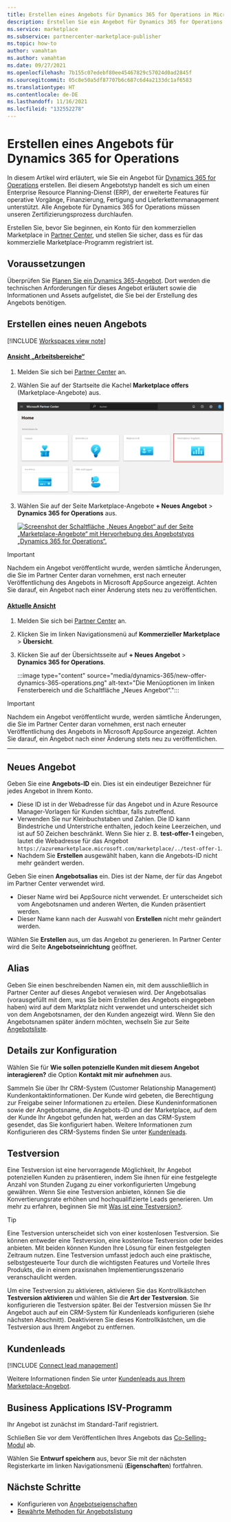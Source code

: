 ```yaml
---
title: Erstellen eines Angebots für Dynamics 365 for Operations in Microsoft AppSource (Azure Marketplace)
description: Erstellen Sie ein Angebot für Dynamics 365 for Operations in Microsoft AppSource (Azure Marketplace).
ms.service: marketplace
ms.subservice: partnercenter-marketplace-publisher
ms.topic: how-to
author: vamahtan
ms.author: vamahtan
ms.date: 09/27/2021
ms.openlocfilehash: 7b155c07edebf80ee45467829c57024d0ad2845f
ms.sourcegitcommit: 05c8e50a5df87707b6c687c6d4a2133dc1af6583
ms.translationtype: HT
ms.contentlocale: de-DE
ms.lasthandoff: 11/16/2021
ms.locfileid: "132552278"
---
```

# <a name="create-a-dynamics-365-for-operations-offer"></a>Erstellen eines Angebots für Dynamics 365 for Operations

In diesem Artikel wird erläutert, wie Sie ein Angebot für [Dynamics 365 for Operations](https://dynamics.microsoft.com/finance-and-operations) erstellen. Bei diesem Angebotstyp handelt es sich um einen Enterprise Resource Planning-Dienst (ERP), der erweiterte Features für operative Vorgänge, Finanzierung, Fertigung und Lieferkettenmanagement unterstützt. Alle Angebote für Dynamics 365 for Operations müssen unseren Zertifizierungsprozess durchlaufen.

Erstellen Sie, bevor Sie beginnen, ein Konto für den kommerziellen Marketplace in [Partner Center](./create-account.md), und stellen Sie sicher, dass es für das kommerzielle Marketplace-Programm registriert ist.

## <a name="before-you-begin"></a>Voraussetzungen

Überprüfen Sie [Planen Sie ein Dynamics 365-Angebot](marketplace-dynamics-365.md). Dort werden die technischen Anforderungen für dieses Angebot erläutert sowie die Informationen und Assets aufgelistet, die Sie bei der Erstellung des Angebots benötigen.

## <a name="create-a-new-offer"></a>Erstellen eines neuen Angebots

[!INCLUDE [Workspaces view note](./includes/preview-interface.md)]

#### <a name="workspaces-view"></a>[Ansicht „Arbeitsbereiche“](#tab/workspaces-view)

1. Melden Sie sich bei [Partner Center](https://go.microsoft.com/fwlink/?linkid=2166002) an.

1. Wählen Sie auf der Startseite die Kachel **Marketplace offers** (Marketplace-Angebote) aus.

    [ ![Veranschaulicht die Registerkarte „Marktplatzangebote“ auf der Startseite des Partner Centers.](./media/workspaces/partner-center-home.png) ](./media/workspaces/partner-center-home.png#lightbox)

1. Wählen Sie auf der Seite Marketplace-Angebote **+ Neues Angebot** >  **Dynamics 365 for Operations** aus.

    [ ![Screenshot der Schaltfläche „Neues Angebot“ auf der Seite „Marketplace-Angebote“ mit Hervorhebung des Angebotstyps „Dynamics 365 for Operations“.](media/dynamics-365/new-offer-dynamics-365-operations-workspaces.png) ](media/dynamics-365/new-offer-dynamics-365-operations-workspaces.png#lightbox)

> [!IMPORTANT]
> Nachdem ein Angebot veröffentlicht wurde, werden sämtliche Änderungen, die Sie im Partner Center daran vornehmen, erst nach erneuter Veröffentlichung des Angebots in Microsoft AppSource angezeigt. Achten Sie darauf, ein Angebot nach einer Änderung stets neu zu veröffentlichen.

#### <a name="current-view"></a>[Aktuelle Ansicht](#tab/current-view)

1. Melden Sie sich bei [Partner Center](https://partner.microsoft.com/dashboard/home) an.
1. Klicken Sie im linken Navigationsmenü auf **Kommerzieller Marketplace** > **Übersicht**.
1. Klicken Sie auf der Übersichtsseite auf **+ Neues Angebot** > **Dynamics 365 for Operations**.

    :::image type="content" source="media/dynamics-365/new-offer-dynamics-365-operations.png" alt-text="Die Menüoptionen im linken Fensterbereich und die Schaltfläche „Neues Angebot“.":::

> [!IMPORTANT]
> Nachdem ein Angebot veröffentlicht wurde, werden sämtliche Änderungen, die Sie im Partner Center daran vornehmen, erst nach erneuter Veröffentlichung des Angebots in Microsoft AppSource angezeigt. Achten Sie darauf, ein Angebot nach einer Änderung stets neu zu veröffentlichen.

---

## <a name="new-offer"></a>Neues Angebot

Geben Sie eine **Angebots-ID** ein. Dies ist ein eindeutiger Bezeichner für jedes Angebot in Ihrem Konto.

- Diese ID ist in der Webadresse für das Angebot und in Azure Resource Manager-Vorlagen für Kunden sichtbar, falls zutreffend.
- Verwenden Sie nur Kleinbuchstaben und Zahlen. Die ID kann Bindestriche und Unterstriche enthalten, jedoch keine Leerzeichen, und ist auf 50 Zeichen beschränkt. Wenn Sie hier z. B. **test-offer-1** eingeben, lautet die Webadresse für das Angebot `https://azuremarketplace.microsoft.com/marketplace/../test-offer-1`.
- Nachdem Sie **Erstellen** ausgewählt haben, kann die Angebots-ID nicht mehr geändert werden.

Geben Sie einen **Angebotsalias** ein. Dies ist der Name, der für das Angebot im Partner Center verwendet wird.

- Dieser Name wird bei AppSource nicht verwendet. Er unterscheidet sich vom Angebotsnamen und anderen Werten, die Kunden präsentiert werden.
- Dieser Name kann nach der Auswahl von **Erstellen** nicht mehr geändert werden.

Wählen Sie **Erstellen** aus, um das Angebot zu generieren. In Partner Center wird die Seite **Angebotseinrichtung** geöffnet.

## <a name="alias"></a>Alias

Geben Sie einen beschreibenden Namen ein, mit dem ausschließlich in Partner Center auf dieses Angebot verwiesen wird. Der Angebotsalias (vorausgefüllt mit dem, was Sie beim Erstellen des Angebots eingegeben haben) wird auf dem Marktplatz nicht verwendet und unterscheidet sich von dem Angebotsnamen, der den Kunden angezeigt wird. Wenn Sie den Angebotsnamen später ändern möchten, wechseln Sie zur Seite [Angebotsliste](dynamics-365-operations-offer-listing.md).

## <a name="setup-details"></a>Details zur Konfiguration

Wählen Sie für **Wie sollen potenzielle Kunden mit diesem Angebot interagieren?** die Option **Kontakt mit mir aufnehmen** aus.

Sammeln Sie über Ihr CRM-System (Customer Relationship Management) Kundenkontaktinformationen. Der Kunde wird gebeten, die Berechtigung zur Freigabe seiner Informationen zu erteilen. Diese Kundeninformationen sowie der Angebotsname, die Angebots-ID und der Marketplace, auf dem der Kunde Ihr Angebot gefunden hat, werden an das CRM-System gesendet, das Sie konfiguriert haben. Weitere Informationen zum Konfigurieren des CRM-Systems finden Sie unter [Kundenleads](#customer-leads).

## <a name="test-drive"></a>Testversion

Eine Testversion ist eine hervorragende Möglichkeit, Ihr Angebot potenziellen Kunden zu präsentieren, indem Sie ihnen für eine festgelegte Anzahl von Stunden Zugang zu einer vorkonfigurierten Umgebung gewähren. Wenn Sie eine Testversion anbieten, können Sie die Konvertierungsrate erhöhen und hochqualifizierte Leads generieren. Um mehr zu erfahren, beginnen Sie mit [Was ist eine Testversion?](what-is-test-drive.md).

> [!TIP]
> Eine Testversion unterscheidet sich von einer kostenlosen Testversion. Sie können entweder eine Testversion, eine kostenlose Testversion oder beides anbieten. Mit beiden können Kunden Ihre Lösung für einen festgelegten Zeitraum nutzen. Eine Testversion umfasst jedoch auch eine praktische, selbstgesteuerte Tour durch die wichtigsten Features und Vorteile Ihres Produkts, die in einem praxisnahen Implementierungsszenario veranschaulicht werden.

Um eine Testversion zu aktivieren, aktivieren Sie das Kontrollkästchen **Testversion aktivieren** und wählen Sie die **Art der Testversion**. Sie konfigurieren die Testversion später. Bei der Testversion müssen Sie Ihr Angebot auch auf ein CRM-System für Kundenleads konfigurieren (siehe nächsten Abschnitt). Deaktivieren Sie dieses Kontrollkästchen, um die Testversion aus Ihrem Angebot zu entfernen.

## <a name="customer-leads"></a>Kundenleads

[!INCLUDE [Connect lead management](includes/customer-leads.md)]

Weitere Informationen finden Sie unter [Kundenleads aus Ihrem Marketplace-Angebot](partner-center-portal/commercial-marketplace-get-customer-leads.md).

## <a name="business-applications-isv-program"></a>Business Applications ISV-Programm

Ihr Angebot ist zunächst im Standard-Tarif registriert.

Schließen Sie vor dem Veröffentlichen Ihres Angebots das [Co-Selling-Modul](https://aka.ms/BizAppsISVProgram) ab.

Wählen Sie **Entwurf speichern** aus, bevor Sie mit der nächsten Registerkarte im linken Navigationsmenü (**Eigenschaften**) fortfahren.

## <a name="next-steps"></a>Nächste Schritte

- Konfigurieren von [Angebotseigenschaften](dynamics-365-operations-properties.md)
- [Bewährte Methoden für Angebotslistung](gtm-offer-listing-best-practices.md)
